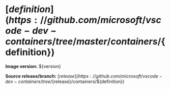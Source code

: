 # [${definition}](https://github.com/microsoft/vscode-dev-containers/tree/master/containers/${definition})

**Image version:** ${version}

**Source release/branch:** [${release}](https://github.com/microsoft/vscode-dev-containers/tree/${release}/containers/${definition})
